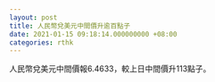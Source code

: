 ```yaml
---
layout: post
title: 人民幣兌美元中間價升逾百點子
date: 2021-01-15 09:18:14.000000000 +08:00
categories: rthk
---
```


人民幣兌美元中間價報6.4633，較上日中間價升113點子。
